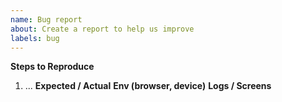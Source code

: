 ```yaml
---
name: Bug report
about: Create a report to help us improve
labels: bug
---
```

**Steps to Reproduce**
1. ...
**Expected / Actual**
**Env (browser, device)**
**Logs / Screens**
